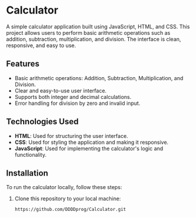 # Calculator

A simple calculator application built using JavaScript, HTML, and CSS. This project allows users to perform basic arithmetic operations such as addition, subtraction, multiplication, and division. The interface is clean, responsive, and easy to use.

## Features

- Basic arithmetic operations: Addition, Subtraction, Multiplication, and Division.
- Clear and easy-to-use user interface.
- Supports both integer and decimal calculations.
- Error handling for division by zero and invalid input.

## Technologies Used

- **HTML**: Used for structuring the user interface.
- **CSS**: Used for styling the application and making it responsive.
- **JavaScript**: Used for implementing the calculator's logic and functionality.

## Installation

To run the calculator locally, follow these steps:

1. Clone this repository to your local machine:
   ```bash
   https://github.com/DDDDprog/Calculator.git
